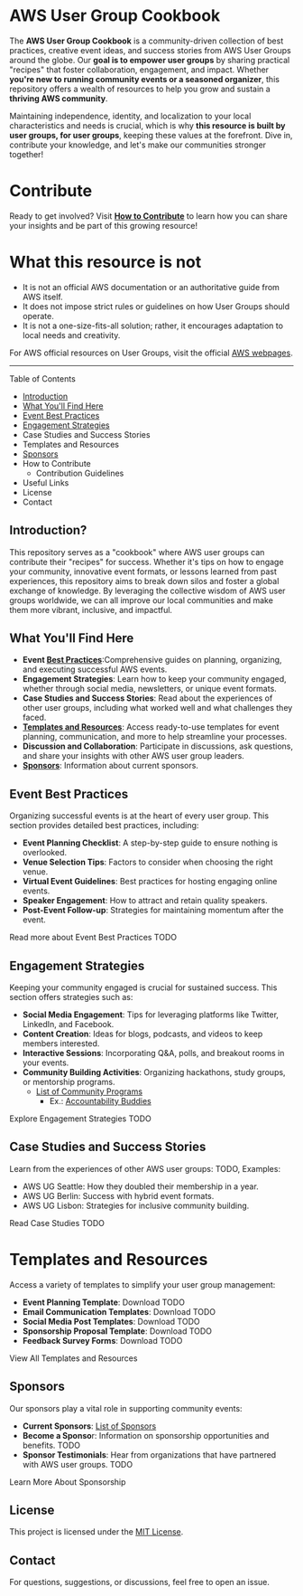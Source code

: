 # AWS User Group Cookbook

The **AWS User Group Cookbook** is a community-driven collection of best practices, creative event ideas, and success stories from AWS User Groups around the globe. Our **goal is to empower user groups** by sharing practical "recipes" that foster collaboration, engagement, and impact. Whether **you're new to running community events or a seasoned organizer**, this repository offers a wealth of resources to help you grow and sustain a **thriving AWS community**.

Maintaining independence, identity, and localization to your local characteristics and needs is crucial, which is why **this resource is built by user groups, for user groups**, keeping these values at the forefront. Dive in, contribute your knowledge, and let's make our communities stronger together!

# Contribute
Ready to get involved? Visit [**How to Contribute**](/how-to-contribute.md) to learn how you can share your insights and be part of this growing resource!

# What this resource is not
- It is not an official AWS documentation or an authoritative guide from AWS itself.
- It does not impose strict rules or guidelines on how User Groups should operate.
- It is not a one-size-fits-all solution; rather, it encourages adaptation to local needs and creativity.

For AWS official resources on User Groups, visit the official [AWS webpages](https://aws.amazon.com/developer/community/usergroups/?community-user-groups-cards.sort-by=item.additionalFields.ugName&community-user-groups-cards.sort-order=asc&awsf.location=*all&awsf.category=*all).

---

Table of Contents

- [Introduction](#introduction)
- [What You'll Find Here](#what-youll-find-here)
- [Event Best Practices](#event-best-practices)
- [Engagement Strategies](#engagement-strategies)
- Case Studies and Success Stories
- Templates and Resources
- [Sponsors](#sponsors)
- How to Contribute
  - Contribution Guidelines
- Useful Links
- License
- Contact

## Introduction?

This repository serves as a "cookbook" where AWS user groups can contribute their "recipes" for success. Whether it's tips on how to engage your community, innovative event formats, or lessons learned from past experiences, this repository aims to break down silos and foster a global exchange of knowledge. By leveraging the collective wisdom of AWS user groups worldwide, we can all improve our local communities and make them more vibrant, inclusive, and impactful.

## What You'll Find Here

- **Event [Best Practices](./best_practices.md)**:Comprehensive guides on planning, organizing, and executing successful AWS events. 
- **Engagement Strategies**: Learn how to keep your community engaged, whether through social media, newsletters, or unique event formats.
- **Case Studies and Success Stories**: Read about the experiences of other user groups, including what worked well and what challenges they faced.
- **[Templates and Resources](templates-and-resources/README.md)**: Access ready-to-use templates for event planning, communication, and more to help streamline your processes.
- **Discussion and Collaboration**: Participate in discussions, ask questions, and share your insights with other AWS user group leaders.
- **[Sponsors](sponsors/README.md)**: Information about current sponsors.

## Event Best Practices

Organizing successful events is at the heart of every user group. This section provides detailed best practices, including:
- **Event Planning Checklist**: A step-by-step guide to ensure nothing is overlooked.
- **Venue Selection Tips**: Factors to consider when choosing the right venue.
- **Virtual Event Guidelines**: Best practices for hosting engaging online events.
- **Speaker Engagement**: How to attract and retain quality speakers.
- **Post-Event Follow-up**: Strategies for maintaining momentum after the event.

Read more about Event Best Practices TODO

## Engagement Strategies

Keeping your community engaged is crucial for sustained success. This section offers strategies such as:
- **Social Media Engagement**: Tips for leveraging platforms like Twitter, LinkedIn, and Facebook.
- **Content Creation**: Ideas for blogs, podcasts, and videos to keep members interested.
- **Interactive Sessions**: Incorporating Q&A, polls, and breakout rooms in your events.
- **Community Building Activities**: Organizing hackathons, study groups, or mentorship programs.
  - [List of Community Programs](/programs/readme.md)
    - Ex.: [Accountability Buddies](/programs/accountability-buddies.md)

Explore Engagement Strategies TODO

## Case Studies and Success Stories

Learn from the experiences of other AWS user groups:
TODO, Examples:
- AWS UG Seattle: How they doubled their membership in a year.
- AWS UG Berlin: Success with hybrid event formats.
- AWS UG Lisbon: Strategies for inclusive community building.

Read Case Studies TODO



# Templates and Resources

Access a variety of templates to simplify your user group management:
- **Event Planning Template**: Download TODO
- **Email Communication Templates**: Download TODO
- **Social Media Post Templates**: Download TODO
- **Sponsorship Proposal Template**: Download TODO
- **Feedback Survey Forms**: Download TODO

View All Templates and Resources

## Sponsors

Our sponsors play a vital role in supporting community events:
- **Current Sponsors**: [List of Sponsors](sponsors/README.md)
- **Become a Sponso**r: Information on sponsorship opportunities and benefits. TODO
- **Sponsor Testimonials**: Hear from organizations that have partnered with AWS user groups. TODO

Learn More About Sponsorship


## License

This project is licensed under the [MIT License](LICENSE).

## Contact

For questions, suggestions, or discussions, feel free to open an issue.
